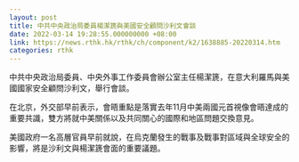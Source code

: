 ```yaml
---
layout: post
title: 中共中央政治局委員楊潔篪與美國安全顧問沙利文會談
date: 2022-03-14 19:28:55.000000000 +08:00
link: https://news.rthk.hk/rthk/ch/component/k2/1638885-20220314.htm
categories: rthk
---
```


中共中央政治局委員、中央外事工作委員會辦公室主任楊潔篪，在意大利羅馬與美國國家安全顧問沙利文，舉行會談。

在北京，外交部早前表示，會晤重點是落實去年11月中美兩國元首視像會晤達成的重要共識，雙方將就中美關係以及共同關心的國際和地區問題交換意見。

美國政府一名高層官員早前就說，在烏克蘭發生的戰事及戰事對區域與全球安全的影響，將是沙利文與楊潔篪會面的重要議題。
